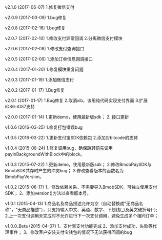 v2.1.0 (2017-06-07)
1.修复微信支付

v2.0.9 (2017-03-09)
1.bug修复

v2.0.8 (2017-02-16)
1.bug修复

v2.0.7 (2017-02-10)
1.修改支付异常回调
2.分离微信支付模块

v2.0.6 (2017-02-08)
1.修改支付查询接口

v2.0.5  (2017-02-06)
1.添加订单信息回调接口

v2.0.4 (2017-01-20)
1.修复模块重复问题

v2.0.3 (2017-01-19)
1.添加微信支付

v2.0.2 (2017-01-17)
1.Bug修复

v2.0.1 (2017-01-17)
1.Bug修复
2.取消xib，该用纯代码实现支付界面
3.扩展iOS6-iOS7支持

v2.0.0 (2017-01-14)
1.更新demo，使用最新版sdk；
2. 接口更新

v1.0.6 (2016-03-25)
1.修复打包错误bug

v1.0.5 (2016-03-22)
1.更新支付宝SDK依赖包
2.添加对bitcode的支持

v1.0.4 (2015-08-24)
1.修复调用bug，确保跳转前先调用payInBackgroundWithBlock中的block。

v1.0.3 (2015-07-22)
1.更新demo，使用最新版sdk；
2.修改BmobPaySDK与BmobSDK共存时产生的冲突bug；
3.修改查看版本的函数名为BmobPayVersion。

v1.0.2 (2015-06-17)
1、修改依赖关系，不需要导入BmobSDK，可独立使用支付SDK；
2、添加version()方法以查看版本号。

v1.0.1 (2015-04-13)
1.商品名及商品描述允许为空（自动替换成"无商品名称"，"无商品描述"），只支持输入中文、英语、数字、下划线(_)及英文破折号(-);
2.上一次支付调用未完成时不允许进行下一次支付调用，避免生成多个相同订单；

v1.0.0_Beta (2015-04-07)
1、支付宝支付功能完成
2、添加支付成功、失败等代理事件；
3、修改客户安装支付宝钱包的情况下无法获得回调的bug


